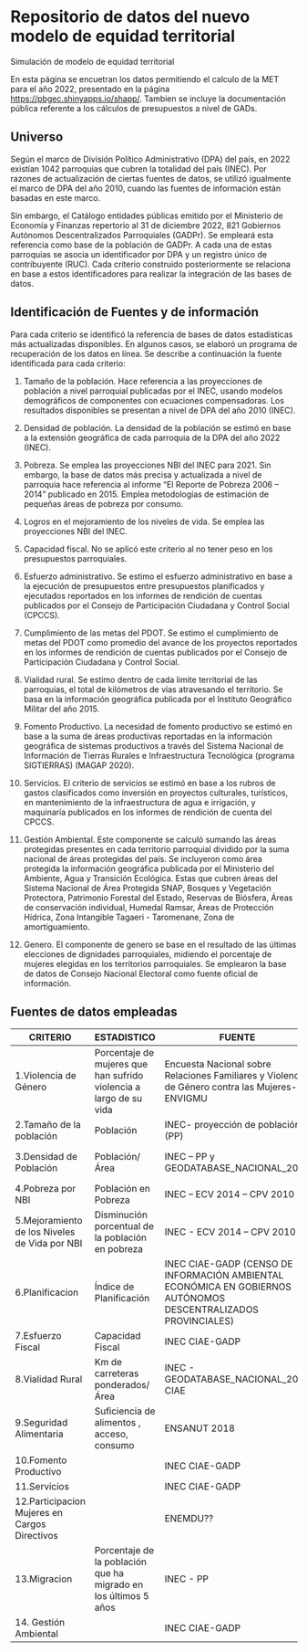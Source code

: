 # Repositorio de datos del nuevo modelo de equidad territorial
Simulación de modelo de equidad territorial

En esta página se encuetran los datos permitiendo el calculo de la MET para el año 2022, presentado en la página https://pbgec.shinyapps.io/shapp/. 
Tambien se incluye la documentación pública referente a los cálculos de presupuestos a nivel de GADs. 

## Universo

Según el marco de División Político Administrativo (DPA) del país, en 2022 existían 1042 parroquias que cubren la totalidad del país (INEC). Por razones de actualización de ciertas fuentes de datos, se utilizó igualmente el marco de DPA del año 2010, cuando las fuentes de información están basadas en este marco.

Sin embargo, el Catálogo entidades públicas emitido por el Ministerio de Economía y Finanzas repertorio al 31 de diciembre 2022, 821 Gobiernos Autónomos Descentralizados Parroquiales (GADPr). Se empleará esta referencia como base de la población de GADPr. A cada una de estas parroquias se asocia un identificador por DPA y un registro único de contribuyente (RUC). Cada criterio construido posteriormente se relaciona en base a estos identificadores para realizar la integración de las bases de datos.

## Identificación de Fuentes y de información

Para cada criterio se identificó la referencia de bases de datos estadísticas más actualizadas disponibles. En algunos casos, se elaboró un programa de recuperación de los datos en línea. Se describe a continuación la fuente identificada para cada criterio:

1.	Tamaño de la población. Hace referencia a las proyecciones de población a nivel parroquial publicadas por el INEC, usando modelos demográficos de componentes con ecuaciones compensadoras. Los resultados disponibles se presentan a nivel de DPA del año 2010 (INEC).

2.	Densidad de población. La densidad de la población se estimó en base a la extensión geográfica de cada parroquia de la DPA del año 2022 (INEC).

3.	Pobreza. Se emplea las proyecciones NBI del INEC para 2021. Sin embargo, la base de datos más precisa y actualizada a nivel de parroquia hace referencia al informe “El Reporte de Pobreza 2006 – 2014” publicado en 2015. Emplea metodologías de estimación de pequeñas áreas de pobreza por consumo.

4.	Logros en el mejoramiento de los niveles de vida. Se emplea las proyecciones NBI del INEC.

5.	Capacidad fiscal. No se aplicó este criterio al no tener peso en los presupuestos parroquiales.

6.	Esfuerzo administrativo. Se estimo el esfuerzo administrativo en base a la ejecución de presupuestos entre presupuestos planificados y ejecutados reportados en los informes de rendición de cuentas publicados por el Consejo de Participación Ciudadana y Control Social (CPCCS).

7.	Cumplimiento de las metas del PDOT. Se estimo el cumplimiento de metas del PDOT como promedio del avance de los proyectos reportados en los informes de rendición de cuentas publicados por el Consejo de Participación Ciudadana y Control Social.

8.	Vialidad rural. Se estimo dentro de cada limite territorial de las parroquias, el total de kilómetros de vías atravesando el territorio. Se basa en la información geográfica publicada por el Instituto Geográfico Militar del año 2015.

9.	Fomento Productivo. La necesidad de fomento productivo se estimó en base a la suma de áreas productivas reportadas en la información geográfica de sistemas productivos a través del Sistema Nacional de Información de Tierras Rurales e Infraestructura Tecnológica (programa SIGTIERRAS) (MAGAP 2020).

10.	Servicios. El criterio de servicios se estimó en base a los rubros de gastos clasificados como inversión en proyectos culturales, turísticos, en mantenimiento de la infraestructura de agua e irrigación, y maquinaría publicados en los informes de rendición de cuenta del CPCCS.

11.	Gestión Ambiental. Este componente se calculó sumando las áreas protegidas presentes en cada territorio parroquial dividido por la suma nacional de áreas protegidas del país. Se incluyeron como área protegida la información geográfica publicada por el Ministerio del Ambiente, Agua y Transición Ecológica. Estas que cubren áreas del Sistema Nacional de Área Protegida SNAP, Bosques y Vegetación Protectora, Patrimonio Forestal del Estado, Reservas de Biósfera, Áreas de conservación individual, Humedal Ramsar, Áreas de Protección Hídrica, Zona Intangible Tagaeri - Taromenane, Zona de amortiguamiento.

12.	Genero. El componente de genero se base en el resultado de las últimas elecciones de dignidades parroquiales, midiendo el porcentaje de mujeres elegidas en los territorios parroquiales. Se emplearon la base de datos de Consejo Nacional Electoral como fuente oficial de información.

## Fuentes de datos empleadas 

|     CRITERIO                                           |     ESTADISTICO                                                             |     FUENTE                                                                                                                |     Año     |     Resolución                          |     Fuente   en línea                                                                                                                   |
|--------------------------------------------------------|-----------------------------------------------------------------------------|---------------------------------------------------------------------------------------------------------------------------|-------------|-----------------------------------------|-----------------------------------------------------------------------------------------------------------------------------------------|
|     1.Violencia   de Género                            |     Porcentaje   de mujeres que han sufrido violencia a largo de su vida    |     Encuesta   Nacional sobre Relaciones Familiares y Violencia de Género contra las   Mujeres- ENVIGMU                   |     2011    |     Regional,   Ciudades principales    |     https://anda.inec.gob.ec/anda/index.php/catalog/919                                                                                 |
|     2.Tamaño   de la población                         |     Población                                                               |     INEC-   proyección de población (PP)                                                                                  |     2021    |     Parroquias                          |     https://www.ecuadorencifras.gob.ec/proyecciones-poblacionales/                                                                      |
|     3.Densidad   de Población                          |     Población/Área                                                          |     INEC   – PP y GEODATABASE_NACIONAL_2021                                                                               |     2021    |     Parroquias                          |     https://www.ecuadorencifras.gob.ec/documentos/web-inec/Geografia_Estadistica/Micrositio_geoportal/marco-geoestadistico-2022.html    |
|     4.Pobreza   por NBI                                |     Población   en Pobreza                                                  |     INEC   – ECV 2014 – CPV 2010                                                                                          |     2010    |     Parroquias                          |     https://www.ecuadorencifras.gob.ec//documentos/web-inec/ECV/ECV_2015/documentos/Base%20de%20Datos/                                  |
|     5.Mejoramiento   de los Niveles de Vida por NBI    |     Disminución   porcentual de la población en pobreza                     |     INEC   - ECV 2014 – CPV 2010                                                                                          |     2010    |     Parroquias                          |     https://www.ecuadorencifras.gob.ec/base-de-datos-censo-de-poblacion-y-vivienda-2010/                                                |
|     6.Planificacion                                    |     Índice   de Planificación                                               |     INEC   CIAE-GADP (CENSO DE INFORMACIÓN AMBIENTAL ECONÓMICA EN GOBIERNOS AUTÓNOMOS   DESCENTRALIZADOS PROVINCIALES)    |     2021    |     Provincial                          |     https://anda.inec.gob.ec/anda/index.php/catalog/906                                                                                 |
|     7.Esfuerzo   Fiscal                                |     Capacidad   Fiscal                                                      |     INEC   CIAE-GADP                                                                                                      |     2021    |     Provincial                          |     https://anda.inec.gob.ec/anda/index.php/catalog/906                                                                                 |
|     8.Vialidad   Rural                                 |     Km   de carreteras ponderados/Área                                      |     INEC   - GEODATABASE_NACIONAL_2021    CIAE                                                                            |     2021    |     Parroquial                          |     https://www.ecuadorencifras.gob.ec//documentos/web-inec/Cartografia/BDD_geodatabase/                                                |
|     9.Seguridad   Alimentaria                          |     Suficiencia   de alimentos , acceso, consumo                            |     ENSANUT   2018                                                                                                        |     2018    |     Provincial                          |     https://anda.inec.gob.ec/anda/index.php/catalog/891                                                                                 |
|     10.Fomento   Productivo                            |                                                                             |     INEC   CIAE-GADP                                                                                                      |     2021    |     Provincial                          |     https://anda.inec.gob.ec/anda/index.php/catalog/906                                                                                 |
|     11.Servicios                                       |                                                                             |     INEC   CIAE-GADP                                                                                                      |     2021    |     Provincial                          |     https://anda.inec.gob.ec/anda/index.php/catalog/906                                                                                 |
|     12.Participacion   Mujeres en Cargos Directivos    |                                                                             |     ENEMDU??                                                                                                              |             |     Provincial                          |     https://www.ecuadorencifras.gob.ec/enemdu-anual/                                                                                    |
|     13.Migracion                                       |     Porcentaje   de la población que ha migrado en los últimos 5 años       |     INEC   - PP                                                                                                           |     2021    |     Parroquial                          |     https://www.ecuadorencifras.gob.ec/proyecciones-poblacionales/                                                                      |
|     14.   Gestión Ambiental                            |                                                                             |     INEC   CIAE-GADP                                                                                                      |     2021    |     Provincial                          |     https://anda.inec.gob.ec/anda/index.php/catalog/906                                                                                 |
